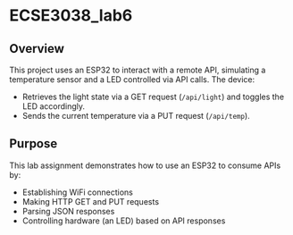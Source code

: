 # ECSE3038_lab6

## Overview
This project uses an ESP32 to interact with a remote API, simulating a temperature sensor and a LED controlled via API calls. The device:
- Retrieves the light state via a GET request (`/api/light`) and toggles the LED accordingly.
- Sends the current temperature via a PUT request (`/api/temp`).

## Purpose
This lab assignment demonstrates how to use an ESP32 to consume APIs by:
- Establishing WiFi connections
- Making HTTP GET and PUT requests
- Parsing JSON responses
- Controlling hardware (an LED) based on API responses
